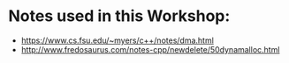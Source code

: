 # Notes used in this Workshop:
- https://www.cs.fsu.edu/~myers/c++/notes/dma.html
- http://www.fredosaurus.com/notes-cpp/newdelete/50dynamalloc.html
